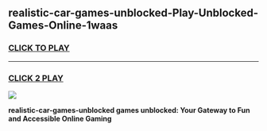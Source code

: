 
## realistic-car-games-unblocked-Play-Unblocked-Games-Online-1waas
<h3>
<a href="https://premium76.site?title=realistic-car-games-unblocked&ref=25A">CLICK TO PLAY</a></h3>
<hr>

<h3>
<a href="https://premium76.site?title=realistic-car-games-unblocked&ref=25A">CLICK 2 PLAY</a>
  
</h3>

<a href="https://premium76.site?title=realistic-car-games-unblocked&ref=25A"><img src="https://clearcache.store/games.png"></a>


**realistic-car-games-unblocked games unblocked: Your Gateway to Fun and Accessible Online Gaming**
